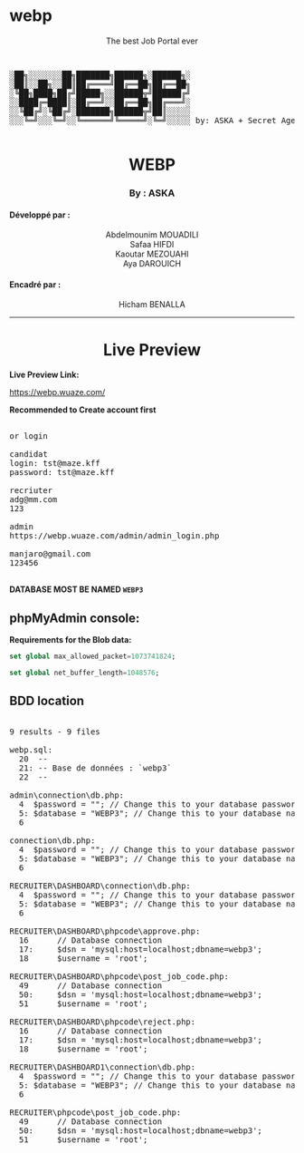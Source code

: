 # webp
<p align="center">The best Job Portal ever</p>
<pre align="left">
  

  ░██╗░░░░░░░██╗███████╗██████╗░██████╗░
  ░██║░░██╗░░██║██╔════╝██╔══██╗██╔══██╗
  ░╚██╗████╗██╔╝█████╗░░██████╦╝██████╔╝
  ░░████╔═████║░██╔══╝░░██╔══██╗██╔═══╝░
  ░░╚██╔╝░╚██╔╝░███████╗██████╦╝██║░░░░░
  ░░░╚═╝░░░╚═╝░░╚══════╝╚═════╝░╚═╝░░░░░ by: ASKA + Secret Agent
</pre>
<h1 align="center">WEBP</h1>
<h3 align="center">By : ASKA</h3>
<h4>Développé par :</h4><p align="center">Abdelmounim MOUADILI</br>Safaa HIFDI </br>  Kaoutar MEZOUAHI </br>  Aya DAROUICH   </p>
<h4>Encadré par :</h4><p align="center">Hicham BENALLA</p>

<hr>
<h1 align="center">Live Preview</h1>

**Live Preview Link:**

https://webp.wuaze.com/


**Recommended to Create account first** 
<pre>
  
or login

candidat 
login: tst@maze.kff
password: tst@maze.kff

recriuter
adg@mm.com
123

admin
https://webp.wuaze.com/admin/admin_login.php

manjaro@gmail.com
123456

</pre>


**DATABASE MOST BE NAMED `WEBP3`**




## phpMyAdmin console:
**Requirements for the Blob data:**

```sql
set global max_allowed_packet=1073741824;
```
```sql
set global net_buffer_length=1048576;
```

## BDD location


<pre>
  
9 results - 9 files

webp.sql:
  20  --
  21: -- Base de données : `webp3`
  22  --

admin\connection\db.php:
  4  $password = ""; // Change this to your database password
  5: $database = "WEBP3"; // Change this to your database name
  6  

connection\db.php:
  4  $password = ""; // Change this to your database password
  5: $database = "WEBP3"; // Change this to your database name
  6  

RECRUITER\DASHBOARD\connection\db.php:
  4  $password = ""; // Change this to your database password
  5: $database = "WEBP3"; // Change this to your database name
  6  

RECRUITER\DASHBOARD\phpcode\approve.php:
  16      // Database connection
  17:     $dsn = 'mysql:host=localhost;dbname=webp3';
  18      $username = 'root';

RECRUITER\DASHBOARD\phpcode\post_job_code.php:
  49      // Database connection
  50:     $dsn = 'mysql:host=localhost;dbname=webp3';
  51      $username = 'root';

RECRUITER\DASHBOARD\phpcode\reject.php:
  16      // Database connection
  17:     $dsn = 'mysql:host=localhost;dbname=webp3';
  18      $username = 'root';

RECRUITER\DASHBOARD1\connection\db.php:
  4  $password = ""; // Change this to your database password
  5: $database = "WEBP3"; // Change this to your database name
  6  

RECRUITER\phpcode\post_job_code.php:
  49      // Database connection
  50:     $dsn = 'mysql:host=localhost;dbname=webp3';
  51      $username = 'root';
</pre>
